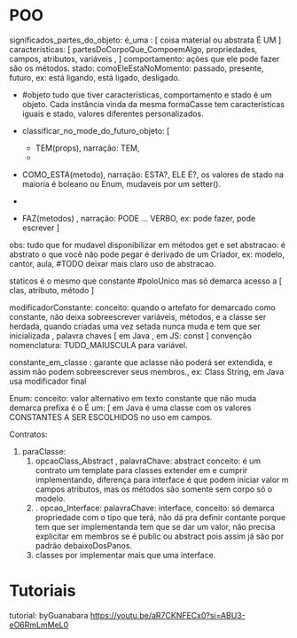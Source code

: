 # POO
significados_partes_do_objeto:
  é_uma : [ coisa material ou abstrata É UM ]
  características: [ partesDoCorpoQue_CompoemAlgo, propriedades, campos, atributos, variáveis ,  ]
  comportamento: ações que ele pode fazer são os métodos.
  stado: comoEleEstaNoMomento: passado, presente, futuro, ex: está ligando, está ligado, desligado.

- #objeto tudo que tiver características, comportamento e stado é um objeto. Cada instância vinda da mesma formaCasse tem características iguais e stado, valores diferentes personalizados.

- classificar_no_mode_do_futuro_objeto:
  [
  - TEM(props), narração: TEM,
  -
 -  COMO_ESTA(metodo), narração: ESTA?, ELE É?, os valores de stado na maioria é boleano ou Enum, mudaveis por um setter().
 -
-  FAZ(metodos) , narração: PODE ... VERBO, ex: pode fazer, pode escrever
  ]

  obs: tudo que for mudavel disponibilizar em métodos get e set
  abstracao: é abstrato o que você não pode pegar é derivado de um Criador, ex: modelo, cantor, aula, #TODO deixar mais claro uso de abstracao.

  staticos é o mesmo que constante #poloUnico mas só demarca acesso a [ clas, atributo, método ]

modificadorConstante: conceito: quando o artefato for demarcado como constante, não deixa sobreescrever variáveis, métodos, e a classe ser herdada,  quando criadas uma vez setada nunca muda e tem que ser inicializada , palavra chaves [ em Java <final>, em JS: const ] convenção nomenclatura: TUDO_MAIUSCULA para variável.

constante_em_classe : garante que aclasse não poderá ser extendida, e assim não podem sobreescrever seus membros., ex: Class String, em Java usa modificador final

Enum: conceito: valor alternativo em texto constante que não muda demarca prefixa é o É um: [ em Java é uma classe com os valores CONSTANTES A SER ESCOLHIDOS no uso em campos.

Contratos:
  1. paraClasse:
     1.  opcaoClass_Abstract , palavraChave: abstract conceito: é um contrato um template para classes extender em e cumprir implementando, diferença para interface é que podem iniciar valor m campos atributos, mas os métodos são somente sem corpo só o modelo.
     2. . opcao_Interface: palavraChave: interface, conceito:  só demarca propriedade com o tipo que terá, não dá pra definir contante porque tem que ser implementanda tem que se dar um valor, não precisa explicitar em membros se é public ou abstract pois assim já são por padrão debaixoDosPanos.
     3. classes por implementar mais que uma interface.

# Tutoriais
tutorial: byGuanabara https://youtu.be/aR7CKNFECx0?si=ABU3-eO6RmLmMeL0

